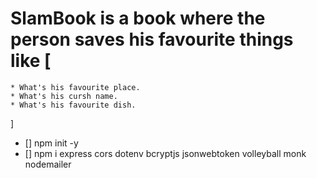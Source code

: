 # SlamBook is a book where the person saves his favourite things like [
    * What's his favourite place.
    * What's his cursh name.
    * What's his favourite dish.
]

* [] npm init -y
* [] npm i express cors dotenv bcryptjs jsonwebtoken volleyball monk nodemailer